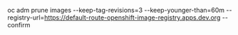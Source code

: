 oc adm prune images --keep-tag-revisions=3 --keep-younger-than=60m --registry-url=https://default-route-openshift-image-registry.apps.dev.org --confirm